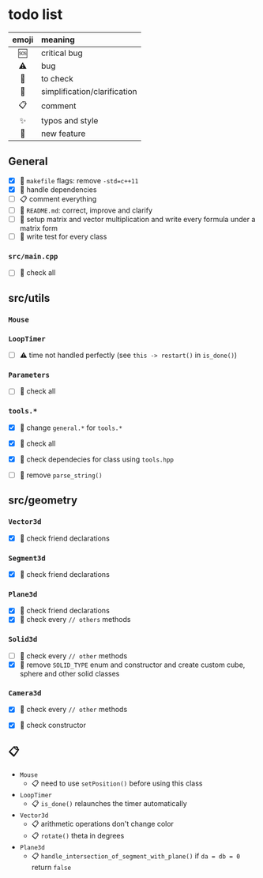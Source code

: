 # todo list

| emoji       | meaning                      |
| :---------: | :--------------------------- |
| :sos:       | critical bug                 |
| :warning:   | bug                          |
| :eyes:      | to check                     |
| :flashlight:| simplification/clarification |
| :clipboard: | comment                      |
| :sparkles:  | typos and style              |
| :tada:      | new feature                  |


## General
- [x] :eyes: `makefile` flags: remove `-std=c++11`
- [x] :flashlight: handle dependencies
- [ ] :clipboard: comment everything
- [ ] :tada: `README.md`: correct, improve and clarify
- [ ] :tada: setup matrix and vector multiplication and write every formula under a matrix form
- [ ] :tada: write test for every class

### `src/main.cpp`
- [ ] :eyes: check all



## src/utils

### `Mouse`

### `LoopTimer`
- [ ] :warning: time not handled perfectly (see `this -> restart()` in `is_done()`)

### `Parameters`
- [ ] :eyes: check all

### `tools.*`
- [x] :flashlight: change `general.*` for `tools.*`
- [x] :eyes: check all
- [x] :flashlight: check dependecies for class using `tools.hpp`
- [ ] :flashlight: remove `parse_string()`



## src/geometry

### `Vector3d`
- [x] :eyes: check friend declarations

### `Segment3d`
- [x] :eyes: check friend declarations

### `Plane3d`
- [x] :eyes: check friend declarations
- [x] :eyes: check every `// others` methods

### `Solid3d`
- [ ] :eyes: check every `// other` methods
- [x] :tada: remove `SOLID_TYPE` enum and constructor and create custom cube, sphere and other solid classes

### `Camera3d`
- [x] :eyes: check every `// other` methods
- [x] :eyes: check constructor



## :clipboard:
* `Mouse`
    - :clipboard: need to use `setPosition()` before using this class
* `LoopTimer`
    - :clipboard: `is_done()` relaunches the timer automatically
* `Vector3d`
    - :clipboard: arithmetic operations don't change color
    - :clipboard: `rotate()` theta in degrees
* `Plane3d`
    - :clipboard: `handle_intersection_of_segment_with_plane()` if `da = db = 0` return `false`



